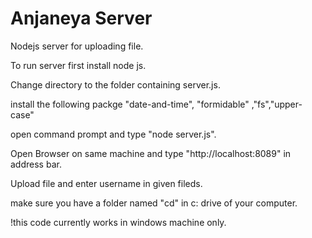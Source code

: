 # Anjaneya Server
Nodejs server for uploading file.

To run server first install node js.

Change directory to the folder containing server.js.

install the following packge "date-and-time", "formidable" ,"fs","upper-case"

open command prompt and type "node server.js".

Open Browser on same machine and type "http://localhost:8089" in address bar.

Upload  file and enter username in given fileds.

make sure you have a folder named "cd" in c: drive of your computer.

!this code currently works in windows machine only.


